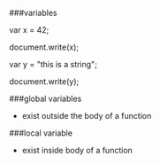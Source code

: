 ###variables

var x = 42;

document.write(x);

var y = "this is a string";

document.write(y);

###global variables
* exist outside the body of a function




###local variable
* exist inside body of a function


